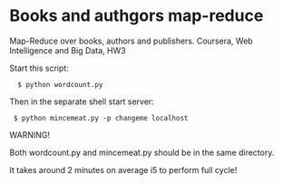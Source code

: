Books and authgors map-reduce
================

Map-Reduce over books, authors and publishers. Coursera, Web Intelligence and Big Data, HW3

Start this script:

      $ python wordcount.py

Then in the separate shell start server:

     $ python mincemeat.py -p changeme localhost


WARNING!

Both wordcount.py and mincemeat.py should be in the same directory.

It takes around 2 minutes on average i5 to perform full cycle!
